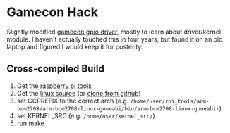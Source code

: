 # Gamecon Hack

Slightly modified [gamecon gpio driver](https://github.com/RetroPie/RetroPie-Setup/wiki/GPIO-Modules#gamecon_gpio_rpi), mostly to learn about driver/kernel module. I haven't actually touched this in four years, but found it on an old laptop and figured I would keep it for posterity.

## Cross-compiled Build

1. Get the [raspberry pi tools](https://github.com/raspberrypi/tools)
2. Get the [linux source](https://www.kernel.org/) (or [clone from github](https://github.com/torvalds/linux))
3. set CCPREFIX to the correct arch (e.g. `/home/user/rpi_tools/arm-bcm2708/arm-bcm2708-linux-gnueabi/bin/arm-bcm2708-linux-gnueabi-`)
4. set KERNEL_SRC (e.g. `/home/user/kernel_src/`)
5. run make
